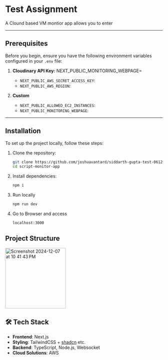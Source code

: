 
# Test Assignment

A Clound based VM montior app allows you to enter 

---

## Prerequisites

Before you begin, ensure you have the following environment variables configured in your `.env` file:

1. **Cloudinary API Key:**
NEXT_PUBLIC_MONITORING_WEBPAGE=
   - `NEXT_PUBLIC_AWS_SECRET_ACCESS_KEY`: 
   - `NEXT_PUBLIC_AWS_REGION`: 

2. **Custom**
   -  `NEXT_PUBLIC_ALLOWED_EC2_INSTANCES`:
   - `NEXT_PUBLIC_MONITORING_WEBPAGE`: 
---

## Installation

To set up the project locally, follow these steps:

1. Clone the repository:

   ```bash
   git clone https://github.com/joshuavantard/siddarth-gupta-test-061224.git
   cd script-monitor-app

2.	Install dependencies:
    
    ```bash
    npm i

3. Run locally
   ```bash
   npm run dev
4. Go to Browser and access 
    ```bash
   localhost:3000


## Project Structure

<img width="193" alt="Screenshot 2024-12-07 at 10 41 43 PM" src="https://github.com/user-attachments/assets/ef95a7a1-e55e-4937-9cbc-c9547547942d">

  
## 🛠️ Tech Stack

-   **Frontend**: Next.js
-   **Styling**: TailwindCSS + [shadcn](https://shadcn.dev/) etc.
-   **Backend**: TypeScript, Node.js, Websocket
- **Cloud Solutions**: AWS

   




